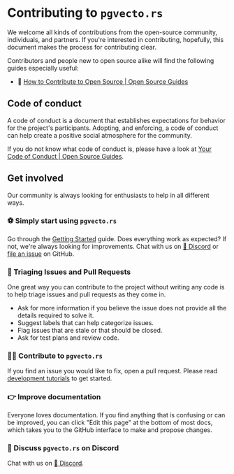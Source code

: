 # Contributing to `pgvecto.rs`

We welcome all kinds of contributions from the open-source community, individuals, and partners. If you're interested in contributing, hopefully, this document makes the process for contributing clear.

Contributors and people new to open source alike will find the following guides especially useful:

- 👀 [How to Contribute to Open Source | Open Source Guides](https://opensource.guide/how-to-contribute/)

## Code of conduct

A code of conduct is a document that establishes expectations for behavior for the project's participants. Adopting, and enforcing, a code of conduct can help create a positive social atmosphere for the community.

If you do not know what code of conduct is, please have a look at [Your Code of Conduct | Open Source Guides](https://opensource.guide/code-of-conduct/).

## Get involved

Our community is always looking for enthusiasts to help in all different ways.

### ⚽ Simply start using `pgvecto.rs`

Go through the [Getting Started](/getting-started/overview) guide. Does everything work as expected? If not, we're always looking for improvements. Chat with us on [💬 Discord](https://discord.gg/KqswhpVgdU) or [file an issue](https://github.com/tensorchord/pgvecto.rs/issues/new/choose) on GitHub.

### 🙋 Triaging Issues and Pull Requests

One great way you can contribute to the project without writing any code is to help triage issues and pull requests as they come in.

- Ask for more information if you believe the issue does not provide all the details required to solve it.
- Suggest labels that can help categorize issues.
- Flag issues that are stale or that should be closed.
- Ask for test plans and review code.

### 👨‍💻 Contribute to `pgvecto.rs`

If you find an issue you would like to fix, open a pull request. Please read [development tutorials](/developers/development) to get started.

### 👉 Improve documentation

Everyone loves documentation. If you find anything that is confusing or can be improved, you can click "Edit this page" at the bottom of most docs, which takes you to the GitHub interface to make and propose changes.

### 💬 Discuss `pgvecto.rs` on Discord

Chat with us on [💬 Discord](https://discord.gg/KqswhpVgdU).
